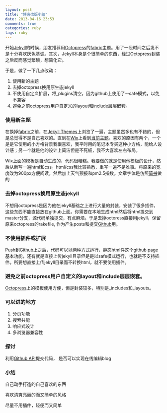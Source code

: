```yaml
---
layout: post
title: "博客改版小结"
date: 2013-04-16 23:53
comments: true
categories: ruby
tags: ruby
---
```


  开始[Jekyll](http://jekyllrb.com/)的时候，朋友推荐用[Octopress](http://octopress.org/)的[fabric](https://github.com/panks/fabric)主题。用了一段时间之后发不是十分喜欢灰色基调。其次，Jekyll本身是个很简单的东西，经过Octopress封装之后反而感觉繁琐，想简化它。

于是，做了一下几点改动：

  1. 使用新的主题
  2. 去掉octopress换用原生态jekyll
  3. 不使用自定义扩展，将_plugins清空，因为github上使用了--safe模式，以免不兼容
  4. 避免之前octopress用户自定义的layout和include层层嵌套。

### 使用新主题
  在换掉[fabric](https://github.com/panks/fabric)之前，在[Jekyll Themes](http://jekyllthemes.org/)上浏览了一遍，主题虽然多也有不错的，但是总觉得不是自己喜欢的。直到在[Wix](http://www.wix.com/)上看到[当前主题](http://www.wix.com/website-template/view/html/750?originUrl=http%3A%2F%2Fwww.wix.com%2Fwebsite%2Ftemplates%2Fhtml%2Fbusiness-services%2Fadvertising-marketing%2F1&bookName=create-master-new&galleryDocIndex=1&category=business-services&viewMode=desktop)。喜欢的原因有两个，一个是是它使用的小方格背景我很喜欢，我平时用的笔记本专买这种小方格，能给人设计感；另一个就是他的设计上简洁但是不死板，我不大喜欢左右布局。

  Wix上面的模板是自动生成的，代码很糟糕。我要做的就是使用他模板的设计，然后从新写一遍html和css。html/css我比较熟悉，重写一遍不是难事。将原来的宽度改为900px方便阅读，然后加上天气预报和pm2.5指数。文章字体是仿照[简书](http://jianshu.io/)做的

### 去掉octopress换用原生态jekyll
  不想用octopress是因为他在jekyll基础之上进行大量的封装，安装了很多插件，这些东西不能直接放在github上面。你需要在本地生成html然后将html提交到master分支，源代码单独提交，有点麻烦。于是去掉octoress直接用jekyll，保留原来octopress的rakefile, 作为产生posts和提交[Github](https://github.com/nateyu/nateyu.github.com)用。

### 不使用插件或扩展
  Push到[Github](https://github.com/nateyu/nateyu.github.com)上之后，代码可以以两种方式运行，静态html件这个github page基本功能，还有就是直接上传jekyll目录但是是以safe模式运行，也就是不支持插件。所要想直接上传jekyll目录而不转换html，就不要使用插件。

### 避免之前octopress用户自定义的layout和include层层嵌套。
  [Octopress](http://octopress.org/)上的模板使用方便，但是封装较多，特别是_includes和_layouts。

### 可以进的地方

  1. 分页功能
  2. 搜索共能
  3. 响应式设计
  4. 多浏览器兼容性

### 探讨

  利用[Github API](https://developer.github.com/v3/repos/contents/)提交代码， 是否可以实现在线编辑blog

### 小结


  自己动手打造的自己喜欢的东西

  喜欢清爽亮丽的而又简单的风格

  尽量不用插件，轻便而又简单

